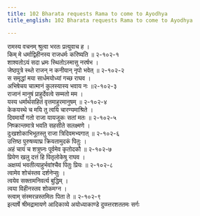 ```yaml
---
title: 102 Bharata requests Rama to come to Ayodhya
title_english: 102 Bharata requests Rama to come to Ayodhya

---
```

रामस्य वचनम् श्रुत्वा भरतः प्रत्युवाच ह ।  
किम् मे धर्माद्विहीनस्य राजधर्मः करिष्यति ॥ २-१०२-१  
शाश्वतोऽयं सदा ध्रमः स्थितोऽस्मासु नरर्षभ ।  
जेष्ठपुत्रे स्थ्ते राजन् न कनीयान् नृपो भवेत् ॥ २-१०२-२  
स समृद्धां मया सार्धमयोध्यां गच्छ राघव ।  
अभिषेचय चात्मानं कुलस्यास्य भवाय नः ॥२-१०२-३  
राजानं मानुषं प्राहुर्देवत्वे सम्मतो मम ।  
यस्य धर्मार्थसहितं वृत्तमाहुरमानुषम् ॥ २-१०२-४  
केकयस्थे च मयि तु त्वयि चारण्यमाश्रिते ।  
दिवमार्यो गतो राजा यायजूकः सतां मतः ॥ २-१०२-५  
निष्क्रान्तमात्रे भवति सहसीते सलक्ष्मणे ।  
दुःखशोकाभिभूतस्तु राजा त्रिदिवमभ्यगात् ॥ २-१०२-६  
उत्तिष्ठ पुरुषव्याघ्र क्रियतामुदकं पितुः ।  
अहं चायं च शत्रुघ्नः पूर्वमेव कृतोदकौ ॥ २-१०२-७  
प्रियेण खलु दत्तं हि पितृलोकेषु राघव ।  
अक्षय्यं भवतीत्याहुर्भवांश्चैव पितुः प्रियः ॥ २-१०२-८  
त्वामेव शोचंस्तव दर्शनेप्सुः ।  
त्वयेव सक्तामनिवर्त्य बुद्धिम् ।  
त्वया विहीनस्तव शोकमग्न ।  
स्त्वाम् संस्मरन्नस्तमितः पिता ते ॥ २-१०२-९  
इत्यार्षे श्रीमद्रामायणे आदिकाव्ये अयोध्याकाण्डे दुव्य्त्तरशततमः सर्गः